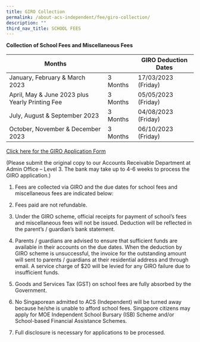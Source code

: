 ```yaml
---
title: GIRO Collection
permalink: /about-acs-independent/fee/giro-collection/
description: ""
third_nav_title: SCHOOL FEES
---
```

**Collection of School Fees and Miscellaneous Fees**

| Months                                          |          |    GIRO Deduction Dates |
|-------------------------------------------------|----------|-------------------------|
| January, February & March 2023                  | 3 Months | 17/03/2023 (Friday)     |
| April, May & June 2023 plus Yearly Printing Fee | 3 Months | 05/05/2023 (Friday)     |
| July, August & September 2023                   | 3 Months | 04/08/2023 (Friday)     |
| October, November & December 2023               | 3 Months | 06/10/2023 (Friday)     |

<a href="/files/About%20ACS(I)/2023-GIRO-APPLICATION-FORM-ALL-LEVEL.pdf" target="_blank">Click here for the GIRO Application Form</a>

(Please submit the original copy to our Accounts Receivable Department at Admin Office – Level 3. The bank may take up to 4-6 weeks to process the GIRO application.)

1.  Fees are collected via GIRO and the due dates for school fees and miscellaneous fees are indicated below:

2.  Fees paid are not refundable.

3.  Under the GIRO scheme, official receipts for payment of school’s fees and miscellaneous fees will not be issued. Deduction will be reflected in the parent’s / guardian’s bank statement.

4.  Parents / guardians are advised to ensure that sufficient funds are available in their accounts on the due dates. When the deduction by GIRO scheme is unsuccessful, the invoice for the outstanding amount will sent to parents / guardians at their residential address and through email. A service charge of $20 will be levied for any GIRO failure due to insufficient funds.

5.  Goods and Services Tax (GST) on school fees are fully absorbed by the Government.

6.  No Singaporean admitted to ACS (Independent) will be turned away because he/she is unable to afford school fees. Singapore citizens may apply for MOE Independent School Bursary (ISB) Scheme and/or School-based Financial Assistance Schemes.

7.  Full disclosure is necessary for applications to be processed.